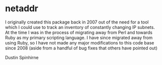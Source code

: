 # netaddr
I originally created this package back in 2007 out of the need for a tool
which I could use to track an inventory of constantly changing IP subnets.
At the time I was in the process of migrating away from Perl and towards Ruby
as my primary scripting language. I have since migrated away from using Ruby, so
I have not made any major modifications to this code base since 2008 (aside from a 
handful of bug fixes that others have pointed out)
 
Dustin Spinhirne
